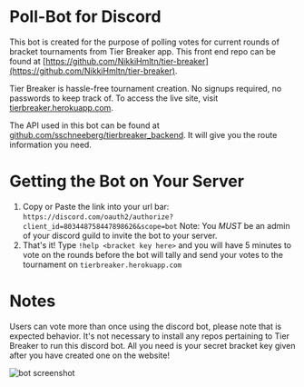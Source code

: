 # Poll-Bot for Discord

This bot is created for the purpose of polling votes for current rounds of bracket tournaments from Tier Breaker app. This front end repo can be found at [https://github.com/NikkiHmltn/tier-breaker](https://github.com/NikkiHmltn/tier-breaker). 

Tier Breaker is hassle-free tournament creation. No signups required, no passwords to keep track of.
To access the live site, visit [tierbreaker.herokuapp.com](https://tierbreaker.herokuapp.com).

The API used in this bot can be found at [github.com/sschneeberg/tierbreaker_backend](https://github.com/sschneeberg/tierbreaker_backend). It will give you the route information you need. 

# Getting the Bot on Your Server

1. Copy or Paste the link into your url bar: `https://discord.com/oauth2/authorize?client_id=803448758447898626&scope=bot`
    Note: You *MUST* be an admin of your discord guild to invite the bot to your server. 
2. That's it! Type `!help <bracket key here>` and you will have 5 minutes to vote on the rounds before the bot will tally and send your votes to the tournament on `tierbreaker.herokuapp.com`

# Notes

Users can vote more than once using the discord bot, please note that is expected behavior. It's not necessary to install any repos pertaining to Tier Breaker to run this discord bot. All you need is your secret bracket key given after you have created one on the website! 

![bot screenshot](https://i.imgur.com/083G4Nt.png)

######